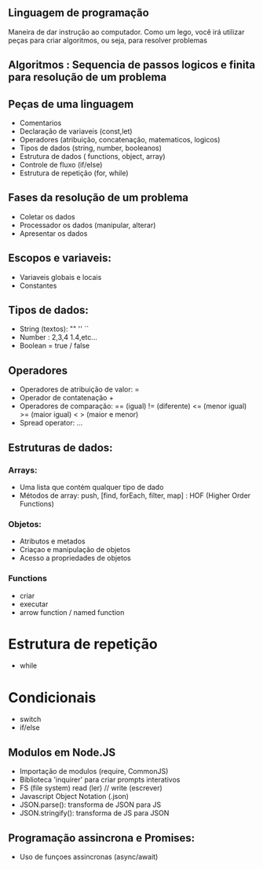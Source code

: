## Linguagem de programação

Maneira de dar instrução ao computador.
Como um lego, você irá utilizar peças para criar algoritmos, ou seja, para resolver problemas

## **Algoritmos** : Sequencia de passos logicos e finita para resolução de um problema

## Peças de uma linguagem

- Comentarios
- Declaração de variaveis (const,let)
- Operadores (atribuição, concatenação, matematicos, logicos)
- Tipos de dados (string, number, booleanos)
- Estrutura de dados ( functions, object, array)
- Controle de fluxo (if/else)
- Estrutura de repetição (for, while)

## Fases da resolução de um problema

- Coletar os dados
- Processador os dados (manipular, alterar)
- Apresentar os dados 

## Escopos e variaveis:

- Variaveis globais e locais
- Constantes

## Tipos de dados:

- String (textos): "" '' ``
- Number : 2,3,4 1.4,etc...
- Boolean = true / false

## Operadores

- Operadores de atribuição de valor: =
- Operador de contatenação +
- Operadores de comparação: == (igual) != (diferente) <= (menor igual) >= (maior igual) < > (maior e menor)
- Spread operator: ...

## Estruturas de dados:

### Arrays:
- Uma lista que contém qualquer tipo de dado
- Métodos de array: push, [find, forEach, filter, map] : HOF (Higher Order Functions)

### Objetos:

- Atributos e metados
- Criaçao e manipulação de objetos
- Acesso a propriedades de objetos

### Functions 
- criar
- executar
- arrow function / named function

# Estrutura de repetição
- while

# Condicionais
- switch
- if/else

## Modulos em Node.JS

- Importação de modulos (require, CommonJS)
- Biblioteca 'inquirer' para criar prompts interativos
- FS (file system) read (ler) // write (escrever)
- Javascript Object Notation (.json)
- JSON.parse(): transforma de JSON para JS
- JSON.stringify(): transforma de JS para JSON

## Programação assincrona e Promises:

- Uso de funçoes assincronas (async/await)